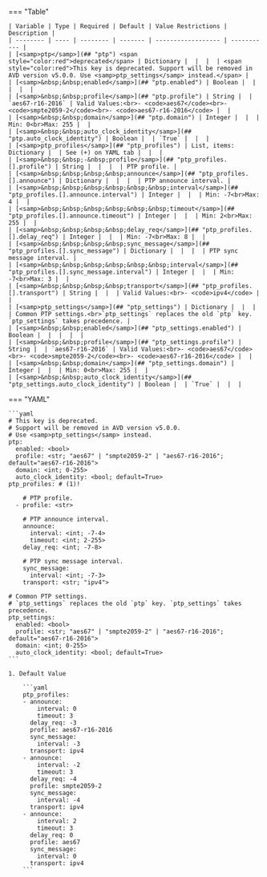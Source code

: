 <!--
  ~ Copyright (c) 2024 Arista Networks, Inc.
  ~ Use of this source code is governed by the Apache License 2.0
  ~ that can be found in the LICENSE file.
  -->
=== "Table"

    | Variable | Type | Required | Default | Value Restrictions | Description |
    | -------- | ---- | -------- | ------- | ------------------ | ----------- |
    | [<samp>ptp</samp>](## "ptp") <span style="color:red">deprecated</span> | Dictionary |  |  |  | <span style="color:red">This key is deprecated. Support will be removed in AVD version v5.0.0. Use <samp>ptp_settings</samp> instead.</span> |
    | [<samp>&nbsp;&nbsp;enabled</samp>](## "ptp.enabled") | Boolean |  |  |  |  |
    | [<samp>&nbsp;&nbsp;profile</samp>](## "ptp.profile") | String |  | `aes67-r16-2016` | Valid Values:<br>- <code>aes67</code><br>- <code>smpte2059-2</code><br>- <code>aes67-r16-2016</code> |  |
    | [<samp>&nbsp;&nbsp;domain</samp>](## "ptp.domain") | Integer |  |  | Min: 0<br>Max: 255 |  |
    | [<samp>&nbsp;&nbsp;auto_clock_identity</samp>](## "ptp.auto_clock_identity") | Boolean |  | `True` |  |  |
    | [<samp>ptp_profiles</samp>](## "ptp_profiles") | List, items: Dictionary |  | See (+) on YAML tab |  |  |
    | [<samp>&nbsp;&nbsp;-&nbsp;profile</samp>](## "ptp_profiles.[].profile") | String |  |  |  | PTP profile. |
    | [<samp>&nbsp;&nbsp;&nbsp;&nbsp;announce</samp>](## "ptp_profiles.[].announce") | Dictionary |  |  |  | PTP announce interval. |
    | [<samp>&nbsp;&nbsp;&nbsp;&nbsp;&nbsp;&nbsp;interval</samp>](## "ptp_profiles.[].announce.interval") | Integer |  |  | Min: -7<br>Max: 4 |  |
    | [<samp>&nbsp;&nbsp;&nbsp;&nbsp;&nbsp;&nbsp;timeout</samp>](## "ptp_profiles.[].announce.timeout") | Integer |  |  | Min: 2<br>Max: 255 |  |
    | [<samp>&nbsp;&nbsp;&nbsp;&nbsp;delay_req</samp>](## "ptp_profiles.[].delay_req") | Integer |  |  | Min: -7<br>Max: 8 |  |
    | [<samp>&nbsp;&nbsp;&nbsp;&nbsp;sync_message</samp>](## "ptp_profiles.[].sync_message") | Dictionary |  |  |  | PTP sync message interval. |
    | [<samp>&nbsp;&nbsp;&nbsp;&nbsp;&nbsp;&nbsp;interval</samp>](## "ptp_profiles.[].sync_message.interval") | Integer |  |  | Min: -7<br>Max: 3 |  |
    | [<samp>&nbsp;&nbsp;&nbsp;&nbsp;transport</samp>](## "ptp_profiles.[].transport") | String |  |  | Valid Values:<br>- <code>ipv4</code> |  |
    | [<samp>ptp_settings</samp>](## "ptp_settings") | Dictionary |  |  |  | Common PTP settings.<br>`ptp_settings` replaces the old `ptp` key. `ptp_settings` takes precedence. |
    | [<samp>&nbsp;&nbsp;enabled</samp>](## "ptp_settings.enabled") | Boolean |  |  |  |  |
    | [<samp>&nbsp;&nbsp;profile</samp>](## "ptp_settings.profile") | String |  | `aes67-r16-2016` | Valid Values:<br>- <code>aes67</code><br>- <code>smpte2059-2</code><br>- <code>aes67-r16-2016</code> |  |
    | [<samp>&nbsp;&nbsp;domain</samp>](## "ptp_settings.domain") | Integer |  |  | Min: 0<br>Max: 255 |  |
    | [<samp>&nbsp;&nbsp;auto_clock_identity</samp>](## "ptp_settings.auto_clock_identity") | Boolean |  | `True` |  |  |

=== "YAML"

    ```yaml
    # This key is deprecated.
    # Support will be removed in AVD version v5.0.0.
    # Use <samp>ptp_settings</samp> instead.
    ptp:
      enabled: <bool>
      profile: <str; "aes67" | "smpte2059-2" | "aes67-r16-2016"; default="aes67-r16-2016">
      domain: <int; 0-255>
      auto_clock_identity: <bool; default=True>
    ptp_profiles: # (1)!

        # PTP profile.
      - profile: <str>

        # PTP announce interval.
        announce:
          interval: <int; -7-4>
          timeout: <int; 2-255>
        delay_req: <int; -7-8>

        # PTP sync message interval.
        sync_message:
          interval: <int; -7-3>
        transport: <str; "ipv4">

    # Common PTP settings.
    # `ptp_settings` replaces the old `ptp` key. `ptp_settings` takes precedence.
    ptp_settings:
      enabled: <bool>
      profile: <str; "aes67" | "smpte2059-2" | "aes67-r16-2016"; default="aes67-r16-2016">
      domain: <int; 0-255>
      auto_clock_identity: <bool; default=True>
    ```

    1. Default Value

        ```yaml
        ptp_profiles:
        - announce:
            interval: 0
            timeout: 3
          delay_req: -3
          profile: aes67-r16-2016
          sync_message:
            interval: -3
          transport: ipv4
        - announce:
            interval: -2
            timeout: 3
          delay_req: -4
          profile: smpte2059-2
          sync_message:
            interval: -4
          transport: ipv4
        - announce:
            interval: 2
            timeout: 3
          delay_req: 0
          profile: aes67
          sync_message:
            interval: 0
          transport: ipv4
        ```
